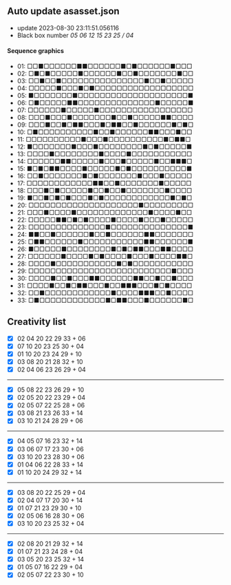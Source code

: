 ## Auto update asasset.json

* update 2023-08-30 23:11:51.056116
* Black box number _05 06 12 15 23 25 / 04_
#### Sequence graphics

* 01: □□■□□□□□□■■□□□□□□■□■□□□□□□■□□□
* 02: □■□■□□□□□■□□□□□□■□□■□□□□□□□■□□
* 03: □□■□□■□□□□□□□□□□□□□□□■□□■□□□□□
* 04: □□□□□■□□□■□■□□□□□□□□□□□□□□□□□□
* 05: ■□□□□□□□■□□□□□□□□□□□□□□□□□□□□■
* 06: □■□□□□□■■□□□□□□□□□□□□□□■□□□□□■
* 07: □□□□□□■□□□□□■□□□□□□□□□□□□□□□□□
* 08: □□□■□□□■□□□□□□□■□□■□□□□□■■□□□□
* 09: □□□■□□■□■■□□□■□■■□□■□□□□□□■□■□
* 10: □■□□□□□□□□□□■□□■□□□□□□■■□□□■□□
* 11: □□□□□□□□□□■□□□■□□□□□□□□□□■□■■□
* 12: ■□□□□□□□■□□□■□□□□□□□□■□■□□□□□■
* 13: □□□□■□□□□□□□□■□□□□■□□□□□□□□□□□
* 14: □□□□□□■■□□□□□■□□□■□□□□□■□□■■■□
* 15: ■□■□■■□□□□■□□□□□■□■□□□□□□□□□□■
* 16: □□■□□□□□□□■□■□□□□□□□■□□□■□□□□□
* 17: □□□□□□□□□□□□■■□□■□□□□□□□■□□□□□
* 18: □□□■□■□□□□□■□□■□□■□□□□□□□■□□□□
* 19: ■□□■□■□■□□□■□■□□□□□□□□□□□□■□■□
* 20: □□□□□□□□□□□□□□□□□□□□■□□□□□□□□□
* 21: □□□■□□□□■□□□□□□□□□□□□□■□□□□■□□
* 22: □□□□□■■□■□■□□□□■□□□□■□□□■□□□□□
* 23: □□□□□□□□□□□□□□■□□□□□□□□□□□□□□■
* 24: ■■□□■□□□□□□■□□■□□□□□□■■□□□□□□□
* 25: □■■□□□□□□■□□□□□□□□□□□■■□□□□□□■
* 26: ■□□□□□■□□□□□□□□■□■□■■□□□■■□□□□
* 27: □□□□□□■□□□□■□■□□□□■□□□■□□□□■■□
* 28: □□□□■□□□□□□□□□□□■□■□□□□□□□□□□□
* 29: □□□□□□□□□□□□□□□□□□□□□□□□□□■□□□
* 30: □□□□■□□■□□□■■□□□□□□■■□□■□□■□□□
* 31: □□□□■□□■□■■□□□■□□■■■□□□■□■□□□□
* 32: □□■□□□□□□□□□□□□■□□□□■■■□□■□□□□
* 33: □■□□□□□□□□□□□□■□■■□□□■□□□□□□■□
## Creativity list

- [x] 02 04 20 22 29 33 + 06
- [x] 07 10 20 23 25 30 + 04
- [x] 01 10 20 23 24 29 + 10
- [x] 03 08 20 21 28 32 + 10
- [x] 02 04 06 23 26 29 + 04
***
- [x] 05 08 22 23 26 29 + 10
- [x] 02 05 20 22 23 29 + 04
- [x] 02 05 07 22 25 28 + 06
- [x] 03 08 21 23 26 33 + 14
- [x] 03 10 21 24 28 29 + 06
***
- [x] 04 05 07 16 23 32 + 14
- [x] 03 06 07 17 23 30 + 06
- [x] 03 10 20 23 28 30 + 06
- [x] 01 04 06 22 28 33 + 14
- [x] 01 10 20 24 29 32 + 14
***
- [x] 03 08 20 22 25 29 + 04
- [x] 02 04 07 17 20 30 + 14
- [x] 01 07 21 23 29 30 + 10
- [x] 02 05 06 16 28 30 + 06
- [x] 03 10 20 23 25 32 + 04
***
- [x] 02 08 20 21 29 32 + 14
- [x] 01 07 21 23 24 28 + 04
- [x] 03 05 20 23 25 32 + 14
- [x] 01 05 07 16 22 29 + 04
- [x] 02 05 07 22 23 30 + 10
